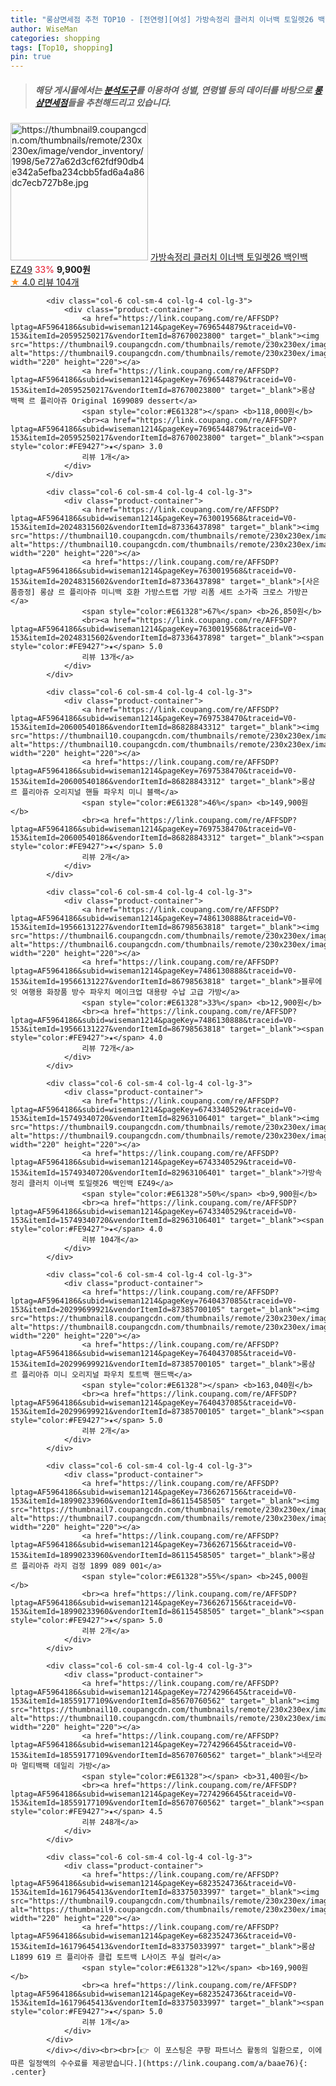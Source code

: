 ```yaml
---
title: "롱샴면세점 추천 TOP10 - [전연령][여성] 가방속정리 클러치 이너백 토일렛26 백인백 EZ49"
author: WiseMan
categories: shopping
tags: [Top10, shopping]
pin: true
---
```


> ##### 해당 게시물에서는 [**분석도구**](https://itemscout.io/)를 이용하여 **성별**, **연령별** 등의 데이터를 바탕으로 [**롱샴면세점**](https://link.coupang.com/a/baae76)들을 추천해드리고 있습니다.
<div class="container"><div class="row">
            <div class="col-6 col-sm-4 col-lg-4 col-lg-3">
                <div class="product-container">
                    <a href="https://link.coupang.com/re/AFFSDP?lptag=AF5964186&subid=wiseman1214&pageKey=6743340529&traceid=V0-153&itemId=15749340716&vendorItemId=82963106393" target="_blank"><img src="https://thumbnail9.coupangcdn.com/thumbnails/remote/230x230ex/image/vendor_inventory/1998/5e727a62d3cf62fdf90db4e342a5efba234cbb5fad6a4a86dc7ecb727b8e.jpg" alt="https://thumbnail9.coupangcdn.com/thumbnails/remote/230x230ex/image/vendor_inventory/1998/5e727a62d3cf62fdf90db4e342a5efba234cbb5fad6a4a86dc7ecb727b8e.jpg" width="220" height="220"></a>
                    <a href="https://link.coupang.com/re/AFFSDP?lptag=AF5964186&subid=wiseman1214&pageKey=6743340529&traceid=V0-153&itemId=15749340716&vendorItemId=82963106393" target="_blank">가방속정리 클러치 이너백 토일렛26 백인백 EZ49</a>
                    <span style="color:#E61328">33%</span> <b>9,900원</b>
                    <br><a href="https://link.coupang.com/re/AFFSDP?lptag=AF5964186&subid=wiseman1214&pageKey=6743340529&traceid=V0-153&itemId=15749340716&vendorItemId=82963106393" target="_blank"><span style="color:#FE9427">★</span> 4.0
                    리뷰 104개</a>
                </div>
            </div>
            
            <div class="col-6 col-sm-4 col-lg-4 col-lg-3">
                <div class="product-container">
                    <a href="https://link.coupang.com/re/AFFSDP?lptag=AF5964186&subid=wiseman1214&pageKey=7696544879&traceid=V0-153&itemId=20595250217&vendorItemId=87670023800" target="_blank"><img src="https://thumbnail9.coupangcdn.com/thumbnails/remote/230x230ex/image/vendor_inventory/abb0/f7bd5724375c2a1cf07c2af8167656ab014c5995788197753da317adbdeb.jpg" alt="https://thumbnail9.coupangcdn.com/thumbnails/remote/230x230ex/image/vendor_inventory/abb0/f7bd5724375c2a1cf07c2af8167656ab014c5995788197753da317adbdeb.jpg" width="220" height="220"></a>
                    <a href="https://link.coupang.com/re/AFFSDP?lptag=AF5964186&subid=wiseman1214&pageKey=7696544879&traceid=V0-153&itemId=20595250217&vendorItemId=87670023800" target="_blank">롱샴 백팩 르 플리아쥬 Original 1699089 dessert</a>
                    <span style="color:#E61328"></span> <b>118,000원</b>
                    <br><a href="https://link.coupang.com/re/AFFSDP?lptag=AF5964186&subid=wiseman1214&pageKey=7696544879&traceid=V0-153&itemId=20595250217&vendorItemId=87670023800" target="_blank"><span style="color:#FE9427">★</span> 3.0
                    리뷰 1개</a>
                </div>
            </div>
            
            <div class="col-6 col-sm-4 col-lg-4 col-lg-3">
                <div class="product-container">
                    <a href="https://link.coupang.com/re/AFFSDP?lptag=AF5964186&subid=wiseman1214&pageKey=7630019568&traceid=V0-153&itemId=20248315602&vendorItemId=87336437898" target="_blank"><img src="https://thumbnail10.coupangcdn.com/thumbnails/remote/230x230ex/image/vendor_inventory/ec9e/3354efa8635deff223a183d8ccdfd2841e6d8735871a6254de3d5d1b6f3c.jpg" alt="https://thumbnail10.coupangcdn.com/thumbnails/remote/230x230ex/image/vendor_inventory/ec9e/3354efa8635deff223a183d8ccdfd2841e6d8735871a6254de3d5d1b6f3c.jpg" width="220" height="220"></a>
                    <a href="https://link.coupang.com/re/AFFSDP?lptag=AF5964186&subid=wiseman1214&pageKey=7630019568&traceid=V0-153&itemId=20248315602&vendorItemId=87336437898" target="_blank">[사은품증정] 롱샴 르 플리아쥬 미니백 호환 가방스트랩 가방 리폼 세트 소가죽 크로스 가방끈</a>
                    <span style="color:#E61328">67%</span> <b>26,850원</b>
                    <br><a href="https://link.coupang.com/re/AFFSDP?lptag=AF5964186&subid=wiseman1214&pageKey=7630019568&traceid=V0-153&itemId=20248315602&vendorItemId=87336437898" target="_blank"><span style="color:#FE9427">★</span> 5.0
                    리뷰 13개</a>
                </div>
            </div>
            
            <div class="col-6 col-sm-4 col-lg-4 col-lg-3">
                <div class="product-container">
                    <a href="https://link.coupang.com/re/AFFSDP?lptag=AF5964186&subid=wiseman1214&pageKey=7697538470&traceid=V0-153&itemId=20600540186&vendorItemId=86828843312" target="_blank"><img src="https://thumbnail10.coupangcdn.com/thumbnails/remote/230x230ex/image/vendor_inventory/fc7d/9e01f6bfe308edb135071954e3199fd066d977dcea45d0d44c8486182f3d.jpg" alt="https://thumbnail10.coupangcdn.com/thumbnails/remote/230x230ex/image/vendor_inventory/fc7d/9e01f6bfe308edb135071954e3199fd066d977dcea45d0d44c8486182f3d.jpg" width="220" height="220"></a>
                    <a href="https://link.coupang.com/re/AFFSDP?lptag=AF5964186&subid=wiseman1214&pageKey=7697538470&traceid=V0-153&itemId=20600540186&vendorItemId=86828843312" target="_blank">롱샴 르 플리아쥬 오리지널 핸들 파우치 미니 블랙</a>
                    <span style="color:#E61328">46%</span> <b>149,900원</b>
                    <br><a href="https://link.coupang.com/re/AFFSDP?lptag=AF5964186&subid=wiseman1214&pageKey=7697538470&traceid=V0-153&itemId=20600540186&vendorItemId=86828843312" target="_blank"><span style="color:#FE9427">★</span> 5.0
                    리뷰 2개</a>
                </div>
            </div>
            
            <div class="col-6 col-sm-4 col-lg-4 col-lg-3">
                <div class="product-container">
                    <a href="https://link.coupang.com/re/AFFSDP?lptag=AF5964186&subid=wiseman1214&pageKey=7486130888&traceid=V0-153&itemId=19566131227&vendorItemId=86798563818" target="_blank"><img src="https://thumbnail6.coupangcdn.com/thumbnails/remote/230x230ex/image/vendor_inventory/718d/3ecfbe14b8fe9d7ccb85cf75482d5903d32124bf10dc6315c1b245ec937f.png" alt="https://thumbnail6.coupangcdn.com/thumbnails/remote/230x230ex/image/vendor_inventory/718d/3ecfbe14b8fe9d7ccb85cf75482d5903d32124bf10dc6315c1b245ec937f.png" width="220" height="220"></a>
                    <a href="https://link.coupang.com/re/AFFSDP?lptag=AF5964186&subid=wiseman1214&pageKey=7486130888&traceid=V0-153&itemId=19566131227&vendorItemId=86798563818" target="_blank">블루에잇 여행용 화장품 방수 파우치 메이크업 대용량 수납 고급 가방</a>
                    <span style="color:#E61328">33%</span> <b>12,900원</b>
                    <br><a href="https://link.coupang.com/re/AFFSDP?lptag=AF5964186&subid=wiseman1214&pageKey=7486130888&traceid=V0-153&itemId=19566131227&vendorItemId=86798563818" target="_blank"><span style="color:#FE9427">★</span> 4.0
                    리뷰 72개</a>
                </div>
            </div>
            
            <div class="col-6 col-sm-4 col-lg-4 col-lg-3">
                <div class="product-container">
                    <a href="https://link.coupang.com/re/AFFSDP?lptag=AF5964186&subid=wiseman1214&pageKey=6743340529&traceid=V0-153&itemId=15749340720&vendorItemId=82963106401" target="_blank"><img src="https://thumbnail9.coupangcdn.com/thumbnails/remote/230x230ex/image/vendor_inventory/d20f/bb91a5b9be1b3f080d051d00e0459f4fdf3ae9d82525a0c9d4ecd748bf17.png" alt="https://thumbnail9.coupangcdn.com/thumbnails/remote/230x230ex/image/vendor_inventory/d20f/bb91a5b9be1b3f080d051d00e0459f4fdf3ae9d82525a0c9d4ecd748bf17.png" width="220" height="220"></a>
                    <a href="https://link.coupang.com/re/AFFSDP?lptag=AF5964186&subid=wiseman1214&pageKey=6743340529&traceid=V0-153&itemId=15749340720&vendorItemId=82963106401" target="_blank">가방속정리 클러치 이너백 토일렛26 백인백 EZ49</a>
                    <span style="color:#E61328">50%</span> <b>9,900원</b>
                    <br><a href="https://link.coupang.com/re/AFFSDP?lptag=AF5964186&subid=wiseman1214&pageKey=6743340529&traceid=V0-153&itemId=15749340720&vendorItemId=82963106401" target="_blank"><span style="color:#FE9427">★</span> 4.0
                    리뷰 104개</a>
                </div>
            </div>
            
            <div class="col-6 col-sm-4 col-lg-4 col-lg-3">
                <div class="product-container">
                    <a href="https://link.coupang.com/re/AFFSDP?lptag=AF5964186&subid=wiseman1214&pageKey=7640437085&traceid=V0-153&itemId=20299699921&vendorItemId=87385700105" target="_blank"><img src="https://thumbnail8.coupangcdn.com/thumbnails/remote/230x230ex/image/vendor_inventory/91d2/13e35bc1c85ee3907f5621f35aa1c2764924de5fe5669dcbad41b2c7de29.png" alt="https://thumbnail8.coupangcdn.com/thumbnails/remote/230x230ex/image/vendor_inventory/91d2/13e35bc1c85ee3907f5621f35aa1c2764924de5fe5669dcbad41b2c7de29.png" width="220" height="220"></a>
                    <a href="https://link.coupang.com/re/AFFSDP?lptag=AF5964186&subid=wiseman1214&pageKey=7640437085&traceid=V0-153&itemId=20299699921&vendorItemId=87385700105" target="_blank">롱샴 르 플리아쥬 미니 오리지널 파우치 토트백 핸드백</a>
                    <span style="color:#E61328"></span> <b>163,040원</b>
                    <br><a href="https://link.coupang.com/re/AFFSDP?lptag=AF5964186&subid=wiseman1214&pageKey=7640437085&traceid=V0-153&itemId=20299699921&vendorItemId=87385700105" target="_blank"><span style="color:#FE9427">★</span> 5.0
                    리뷰 2개</a>
                </div>
            </div>
            
            <div class="col-6 col-sm-4 col-lg-4 col-lg-3">
                <div class="product-container">
                    <a href="https://link.coupang.com/re/AFFSDP?lptag=AF5964186&subid=wiseman1214&pageKey=7366267156&traceid=V0-153&itemId=18990233960&vendorItemId=86115458505" target="_blank"><img src="https://thumbnail7.coupangcdn.com/thumbnails/remote/230x230ex/image/vendor_inventory/3a2d/6dd39132e620bea7b231105b24a5f557c8f86f0c3b832fee6143df1fc579.jpg" alt="https://thumbnail7.coupangcdn.com/thumbnails/remote/230x230ex/image/vendor_inventory/3a2d/6dd39132e620bea7b231105b24a5f557c8f86f0c3b832fee6143df1fc579.jpg" width="220" height="220"></a>
                    <a href="https://link.coupang.com/re/AFFSDP?lptag=AF5964186&subid=wiseman1214&pageKey=7366267156&traceid=V0-153&itemId=18990233960&vendorItemId=86115458505" target="_blank">롱샴 르 플리아쥬 라지 검정 1899 089 001</a>
                    <span style="color:#E61328">55%</span> <b>245,000원</b>
                    <br><a href="https://link.coupang.com/re/AFFSDP?lptag=AF5964186&subid=wiseman1214&pageKey=7366267156&traceid=V0-153&itemId=18990233960&vendorItemId=86115458505" target="_blank"><span style="color:#FE9427">★</span> 5.0
                    리뷰 2개</a>
                </div>
            </div>
            
            <div class="col-6 col-sm-4 col-lg-4 col-lg-3">
                <div class="product-container">
                    <a href="https://link.coupang.com/re/AFFSDP?lptag=AF5964186&subid=wiseman1214&pageKey=7274296645&traceid=V0-153&itemId=18559177109&vendorItemId=85670760562" target="_blank"><img src="https://thumbnail10.coupangcdn.com/thumbnails/remote/230x230ex/image/vendor_inventory/62f8/b288c2be5cd5bc84b70c36295203f88d3680fd983e0a01fcd4da0bdcbf96.jpg" alt="https://thumbnail10.coupangcdn.com/thumbnails/remote/230x230ex/image/vendor_inventory/62f8/b288c2be5cd5bc84b70c36295203f88d3680fd983e0a01fcd4da0bdcbf96.jpg" width="220" height="220"></a>
                    <a href="https://link.coupang.com/re/AFFSDP?lptag=AF5964186&subid=wiseman1214&pageKey=7274296645&traceid=V0-153&itemId=18559177109&vendorItemId=85670760562" target="_blank">네모라마 멀티백팩 데일리 가방</a>
                    <span style="color:#E61328"></span> <b>31,400원</b>
                    <br><a href="https://link.coupang.com/re/AFFSDP?lptag=AF5964186&subid=wiseman1214&pageKey=7274296645&traceid=V0-153&itemId=18559177109&vendorItemId=85670760562" target="_blank"><span style="color:#FE9427">★</span> 4.5
                    리뷰 248개</a>
                </div>
            </div>
            
            <div class="col-6 col-sm-4 col-lg-4 col-lg-3">
                <div class="product-container">
                    <a href="https://link.coupang.com/re/AFFSDP?lptag=AF5964186&subid=wiseman1214&pageKey=6823524736&traceid=V0-153&itemId=16179645413&vendorItemId=83375033997" target="_blank"><img src="https://thumbnail9.coupangcdn.com/thumbnails/remote/230x230ex/image/vendor_inventory/2043/629e67277bb3b3dc2755bb5863328262bf1091441760c4816c6dcbe50fcd.jpg" alt="https://thumbnail9.coupangcdn.com/thumbnails/remote/230x230ex/image/vendor_inventory/2043/629e67277bb3b3dc2755bb5863328262bf1091441760c4816c6dcbe50fcd.jpg" width="220" height="220"></a>
                    <a href="https://link.coupang.com/re/AFFSDP?lptag=AF5964186&subid=wiseman1214&pageKey=6823524736&traceid=V0-153&itemId=16179645413&vendorItemId=83375033997" target="_blank">롱샴 L1899 619 르 플리아쥬 클럽 토트백 L사이즈 푸실 컬러</a>
                    <span style="color:#E61328">12%</span> <b>169,900원</b>
                    <br><a href="https://link.coupang.com/re/AFFSDP?lptag=AF5964186&subid=wiseman1214&pageKey=6823524736&traceid=V0-153&itemId=16179645413&vendorItemId=83375033997" target="_blank"><span style="color:#FE9427">★</span> 5.0
                    리뷰 1개</a>
                </div>
            </div>
            </div></div><br><br>[👉 이 포스팅은 쿠팡 파트너스 활동의 일환으로, 이에 따른 일정액의 수수료를 제공받습니다.](https://link.coupang.com/a/baae76){: .center}